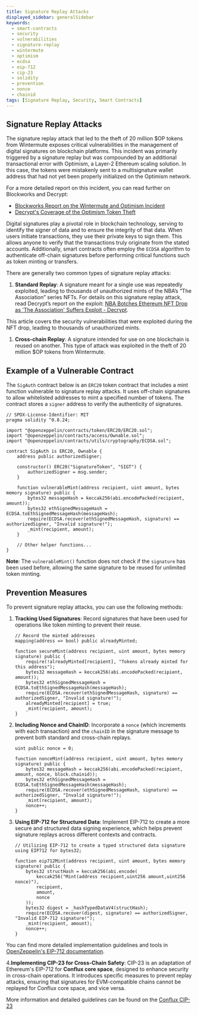 ```yaml
---
title: Signature Replay Attacks
displayed_sidebar: generalSidebar
keywords: 
  - smart-contracts
  - security
  - vulnerabilities
  - signature-replay
  - wintermute
  - optimism
  - ecdsa
  - eip-712
  - cip-23
  - solidity
  - prevention
  - nonce
  - chainid
tags: [Signature Replay, Security, Smart Contracts]
---
```


## Signature Replay Attacks

The signature replay attack that led to the theft of 20 million $OP tokens from Wintermute exposes critical vulnerabilities in the management of digital signatures on blockchain platforms. This incident was primarily triggered by a signature replay but was compounded by an additional transactional error with Optimism, a Layer-2 Ethereum scaling solution. In this case, the tokens were mistakenly sent to a multisignature wallet address that had not yet been properly initialized on the Optimism network.

For a more detailed report on this incident, you can read further on Blockworks and Decrypt:

- [Blockworks Report on the Wintermute and Optimism Incident](https://blockworks.co/news/20m-tokens-lost-as-market-maker-wintermute-takes-blame)
- [Decrypt's Coverage of the Optimism Token Theft](https://decrypt.co/99567/ethereum-layer-2-solution-optimism-loses-20-million-tokens-interlayer-snafu)

Digital signatures play a pivotal role in blockchain technology, serving to identify the signer of data and to ensure the integrity of that data. When users initiate transactions, they use their private keys to sign them. This allows anyone to verify that the transactions truly originate from the stated accounts. Additionally, smart contracts often employ the `ECDSA` algorithm to authenticate off-chain signatures before performing critical functions such as token minting or transfers.

There are generally two common types of signature replay attacks:

1. **Standard Replay**: A signature meant for a single use was repeatedly exploited, leading to thousands of unauthorized mints of the NBA’s “The Association” series NFTs. For details on this signature replay attack, read Decrypt’s report on the exploit: [NBA Botches Ethereum NFT Drop as 'The Association' Suffers Exploit - Decrypt](https://decrypt.co/99567/nba-botches-ethereum-nft-drop-as-the-association-suffers-exploit).

This article covers the security vulnerabilities that were exploited during the NFT drop, leading to thousands of unauthorized mints.

1. **Cross-chain Replay**: A signature intended for use on one blockchain is reused on another. This type of attack was exploited in the theft of 20 million $OP tokens from Wintermute.

## Example of a Vulnerable Contract

The `SigAuth` contract below is an `ERC20` token contract that includes a mint function vulnerable to signature replay attacks. It uses off-chain signatures to allow whitelisted addresses to mint a specified number of tokens. The contract stores a `signer` address to verify the authenticity of signatures.

```solidity
// SPDX-License-Identifier: MIT
pragma solidity ^0.8.24;

import "@openzeppelin/contracts/token/ERC20/ERC20.sol";
import "@openzeppelin/contracts/access/Ownable.sol";
import "@openzeppelin/contracts/utils/cryptography/ECDSA.sol";

contract SigAuth is ERC20, Ownable {
    address public authorizedSigner;

    constructor() ERC20("SignatureToken", "SIGT") {
        authorizedSigner = msg.sender;
    }

    function vulnerableMint(address recipient, uint amount, bytes memory signature) public {
        bytes32 messageHash = keccak256(abi.encodePacked(recipient, amount));
        bytes32 ethSignedMessageHash = ECDSA.toEthSignedMessageHash(messageHash);
        require(ECDSA.recover(ethSignedMessageHash, signature) == authorizedSigner, "Invalid signature!");
        _mint(recipient, amount);
    }

    // Other helper functions...
}
```

**Note**: The `vulnerableMint()` function does not check if the `signature` has been used before, allowing the same signature to be reused for unlimited token minting.

## Prevention Measures

To prevent signature replay attacks, you can use the following methods:

1. **Tracking Used Signatures**: Record signatures that have been used for operations like token minting to prevent their reuse.

   ```solidity
   // Record the minted addresses
   mapping(address => bool) public alreadyMinted;

   function secureMint(address recipient, uint amount, bytes memory signature) public {
       require(!alreadyMinted[recipient], "Tokens already minted for this address");
       bytes32 messageHash = keccak256(abi.encodePacked(recipient, amount));
       bytes32 ethSignedMessageHash = ECDSA.toEthSignedMessageHash(messageHash);
       require(ECDSA.recover(ethSignedMessageHash, signature) == authorizedSigner, "Invalid signature!");
       alreadyMinted[recipient] = true;
       _mint(recipient, amount);
   }
   ```

2. **Including Nonce and ChainID**: Incorporate a `nonce` (which increments with each transaction) and the `chainID` in the signature message to prevent both standard and cross-chain replays.

   ```solidity
   uint public nonce = 0;

   function nonceMint(address recipient, uint amount, bytes memory signature) public {
       bytes32 messageHash = keccak256(abi.encodePacked(recipient, amount, nonce, block.chainid));
       bytes32 ethSignedMessageHash = ECDSA.toEthSignedMessageHash(messageHash);
       require(ECDSA.recover(ethSignedMessageHash, signature) == authorizedSigner, "Invalid signature!");
       _mint(recipient, amount);
       nonce++;
   }
   ```

3. **Using EIP-712 for Structured Data**:
Implement EIP-712 to create a more secure and structured data signing experience, which helps prevent signature replays across different contexts and contracts.

   ```solidity
   // Utilizing EIP-712 to create a typed structured data signature
   using EIP712 for bytes32;

   function eip712Mint(address recipient, uint amount, bytes memory signature) public {
       bytes32 structHash = keccak256(abi.encode(
           keccak256("Mint(address recipient,uint256 amount,uint256 nonce)"),
           recipient,
           amount,
           nonce
       ));
       bytes32 digest = _hashTypedDataV4(structHash);
       require(ECDSA.recover(digest, signature) == authorizedSigner, "Invalid EIP-712 signature!");
       _mint(recipient, amount);
       nonce++;
   }
   ```

You can find more detailed implementation guidelines and tools in [OpenZeppelin's EIP-712 documentation](https://docs.openzeppelin.com/contracts/5.x/api/utils#EIP712).

4.**Implementing CIP-23 for Cross-Chain Safety**:
CIP-23 is an adaptation of Ethereum's EIP-712 for **Conflux core space**, designed to enhance security in cross-chain operations. It introduces specific measures to prevent replay attacks, ensuring that signatures for EVM-compatible chains cannot be replayed for Conflux core space, and vice versa. 

More information and detailed guidelines can be found on the [Conflux CIP-23](https://github.com/Conflux-Chain/CIPs/blob/master/CIPs/cip-23.md)
